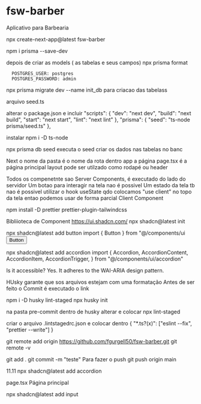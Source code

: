 # fsw-barber
Aplicativo para Barbearia

npx create-next-app@latest fsw-barber

npm i prisma --save-dev

depois de criar as models ( as tabelas e seus campos)
npx prisma format

      POSTGRES_USER: postgres
      POSTGRES_PASSWORD: admin

npx prisma migrate dev --name init_db
para criacao das tabelass 

arquivo seed.ts

alterar o package.json e incluir
  "scripts": {
    "dev": "next dev",
    "build": "next build",
    "start": "next start",
    "lint": "next lint"
  },
  "prisma": {
    "seed": "ts-node prisma/seed.ts"
  },

  instalar
  npm i -D ts-node

  npx prisma db seed
  executa o seed
criar os dados nas tabelas no banc

  Next 
  o nome da pasta é o nome da rota
  dentro app a página page.tsx é a página principal
layout pode ser                 utilzado como rodapé ou header
  
  Todos os compenetnte sao Server Components, é executado do lado do servidor
  Um botao para interagir na tela nao é possivel
  Um estado da tela tb nao é possivel 
  utilizar o hook useState
  qdo colocamos 
  "use client" no topo da tela entao podemos usar de forma parcial Client Component
  

npm install -D prettier prettier-plugin-tailwindcss

Bibliioteca de Component
https://ui.shadcn.com/
npx shadcn@latest init

npx shadcn@latest add button
import { Button } from "@/components/ui
<Button variant="outline">Button</Button>

npx shadcn@latest add accordion 
import {
  Accordion,
  AccordionContent,
  AccordionItem,
  AccordionTrigger,
} from "@/components/ui/accordion"

<Accordion type="single" collapsible>
  <AccordionItem value="item-1">
    <AccordionTrigger>Is it accessible?</AccordionTrigger>
    <AccordionContent>
      Yes. It adheres to the WAI-ARIA design pattern.
    </AccordionContent>
  </AccordionItem>
</Accordion>

HUsky garante que sos arquivos estejam com uma formatação
Antes de ser feito o Commit é executado o link

npm i -D husky lint-staged
npx husky init

na pasta pre-commit dentro de husky 
alterar e colocar 
npx lint-staged

criar o arquivo 
.lintstagedrc.json
e colocar dentro 
{
  "*.ts?(x)": ["eslint --fix", "prettier --write"]
}

git remote add origin https://github.com/fgurgell50/fsw-barber.git
git remote -v


  git add .
  git commit -m "teste"
  Para fazer o push
  git push origin main  

11.11
  npx shadcn@latest add accordion 

  page.tsx
  Página principal

  npx shadcn@latest add input